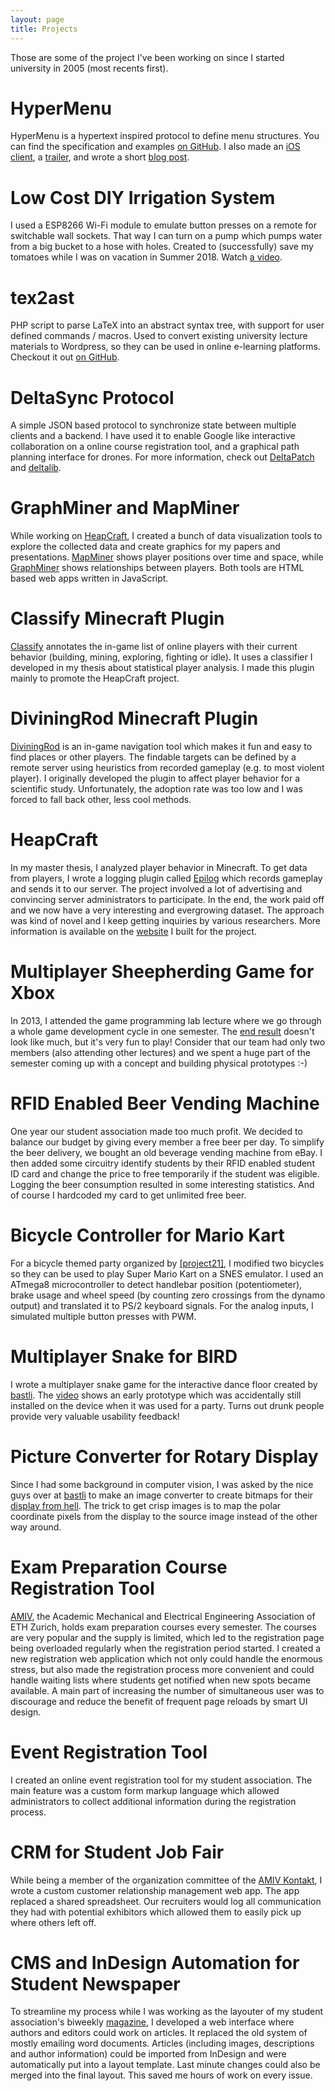 ```yaml
---
layout: page
title: Projects
---
```


Those are some of the project I've been working on since I started university in 2005 (most recents first).

# HyperMenu

HyperMenu is a hypertext inspired protocol to define menu structures. You can find the specification and examples [on GitHub](https://github.com/stepmuel/hypermenu). I also made an [iOS client](http://hypermenu.heap.ch/), a [trailer](https://www.youtube.com/watch?v=WlLCZ32LJoM), and wrote a short [blog post](https://heap.ch/blog/2019/06/27/hypermenu/).

# Low Cost DIY Irrigation System

I used a ESP8266 Wi-Fi module to emulate button presses on a remote for switchable wall sockets. That way I can turn on a pump which pumps water from a big bucket to a hose with holes. Created to (successfully) save my tomatoes while I was on vacation in Summer 2018. Watch [a video](https://youtu.be/hkj-t89wiRA).

# tex2ast

PHP script to parse LaTeX into an abstract syntax tree, with support for user defined commands / macros. Used to convert existing university lecture materials to Wordpress, so they can be used in online e-learning platforms. Checkout it out [on GitHub](https://github.com/stepmuel/tex2ast).

# DeltaSync Protocol

A simple JSON based protocol to synchronize state between multiple clients and a backend. I have used it to enable Google like interactive collaboration on a online course registration tool, and a graphical path planning interface for drones. For more information, check out [DeltaPatch](http://heap.ch/blog/2017/03/14/deltapatch/) and [deltalib](https://github.com/stepmuel/deltalib).

# GraphMiner and MapMiner

While working on [HeapCraft](http://heapcraft.net/), I created a bunch of data visualization tools to explore the collected data and create graphics for my papers and presentations. [MapMiner](https://github.com/stepmuel/mapminer) shows player positions over time and space, while [GraphMiner](https://github.com/stepmuel/graphminer) shows relationships between players. Both tools are HTML based web apps written in JavaScript. 

# Classify Minecraft Plugin

[Classify](http://dev.bukkit.org/bukkit-plugins/classify/) annotates the in-game list of online players with their current behavior (building, mining, exploring, fighting or idle). It uses a classifier I developed in my thesis about statistical player analysis. I made this plugin mainly to promote the HeapCraft project. 

# DiviningRod Minecraft Plugin

[DiviningRod](http://dev.bukkit.org/bukkit-plugins/diviningrod/) is an in-game navigation tool which makes it fun and easy to find places or other players. The findable targets can be defined by a remote server using heuristics from recorded gameplay (e.g. to most violent player). I originally developed the plugin to affect player behavior for a scientific study. Unfortunately, the adoption rate was too low and I was forced to fall back other, less cool methods. 

# HeapCraft

In my master thesis, I analyzed player behavior in Minecraft. To get data from players, I wrote a logging plugin called [Epilog](http://heapcraft.net/?p=epilog-manual) which records gameplay and sends it to our server. The project involved a lot of advertising and convincing server administrators to participate. In the end, the work paid off and we now have a very interesting and evergrowing dataset. The approach was kind of novel and I keep getting inquiries by various researchers. More information is available on the [website](http://heapcraft.net/) I built for the project. 

# Multiplayer Sheepherding Game for Xbox

In 2013, I attended the game programming lab lecture where we go through a whole game development cycle in one semester. The [end result](https://www.youtube.com/watch?v=eh2yhc_WBUY) doesn't look like much, but it's very fun to play! Consider that our team had only two members (also attending other lectures) and we spent a huge part of the semester coming up with a concept and building physical prototypes :-)

# RFID Enabled Beer Vending Machine

One year our student association made too much profit. We decided to balance our budget by giving every member a free beer per day. To simplify the beer delivery, we bought an old beverage vending machine from eBay. I then added some circuitry identify students by their RFID enabled student ID card and change the price to free temporarily if the student was eligible. Logging the beer consumption resulted in some interesting statistics. And of course I hardcoded my card to get unlimited free beer. 

# Bicycle Controller for Mario Kart

For a bicycle themed party organized by [[project21]](http://www.project21.ch/), I modified two bicycles so they can be used to play Super Mario Kart on a SNES emulator. I used an ATmega8 microcontroller to detect handlebar position (potentiometer), brake usage and wheel speed (by counting zero crossings from the dynamo output) and translated it to PS/2 keyboard signals. For the analog inputs, I simulated multiple button presses with PWM. 

# Multiplayer Snake for BIRD

I wrote a multiplayer snake game for the interactive dance floor created by [bastli](http://bastli.ethz.ch/). The [video](https://www.youtube.com/watch?v=um1bMXSOXw8) shows an early prototype which was accidentally still installed on the device when it was used for a party. Turns out drunk people provide very valuable usability feedback!

# Picture Converter for Rotary Display

Since I had some background in computer vision, I was asked by the nice guys over at [bastli](http://bastli.ethz.ch/) to make an image converter to create bitmaps for their [display from hell](http://hackaday.com/2008/11/22/stupidly-huge-pov-display/). The trick to get crisp images is to map the polar coordinate pixels from the display to the source image instead of the other way around. 

# Exam Preparation Course Registration Tool

[AMIV](https://www.amiv.ethz.ch/), the Academic Mechanical and Electrical Engineering Association of ETH Zurich, holds exam preparation courses every semester. The courses are very popular and the supply is limited, which led to the registration page being overloaded regularly when the registration period started. I created a new registration web application which not only could handle the enormous stress, but also made the registration process more convenient and could handle waiting lists where students get notified when new spots became available. A main part of increasing the number of simultaneous user was to discourage and reduce the benefit of frequent page reloads by smart UI design. 

# Event Registration Tool

I created an online event registration tool for my student association. The main feature was a custom form markup language which allowed administrators to collect additional information during the registration process. 

# CRM for Student Job Fair

While being a member of the organization committee of the [AMIV Kontakt](http://www.kontakt.amiv.ethz.ch/), I wrote a custom customer relationship management web app. The app replaced a shared spreadsheet. Our recruiters would log all communication they had with potential exhibitors which allowed them to easily pick up where others left off. 

# CMS and InDesign Automation for Student Newspaper

To streamline my process while I was working as the layouter of my student association's biweekly [magazine](https://www.blitz.ethz.ch/), I developed a web interface where authors and editors could work on articles. It replaced the old system of mostly emailing word documents. Articles (including images, descriptions and author information) could be imported from InDesign and were automatically put into a layout template. Last minute changes could also be merged into the final layout. This saved me hours of work on every issue. 
